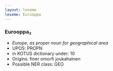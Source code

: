 ```yaml
---
layout: lexeme
lexeme: Eurooppa
---
```


###  Eurooppa₂

* _Europe, as proper noun for geographical area_
* UPOS:  PROPN
* in KOTUS dictionary under:  10
* Origins: finer omorfi joukahainen 
* Possible NER class:  GEO

